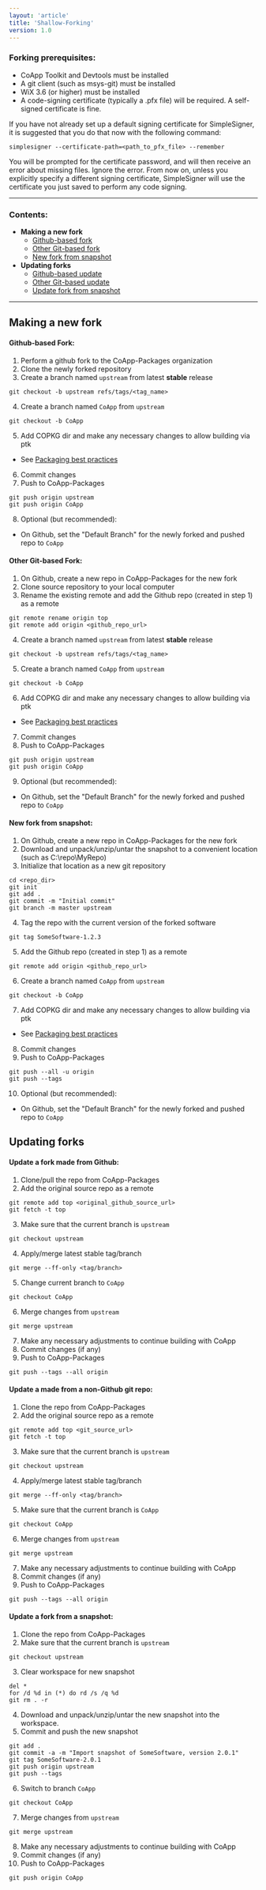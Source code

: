 ```yaml
---
layout: 'article'
title: 'Shallow-Forking'
version: 1.0
---
```

### Forking prerequisites:
* CoApp Toolkit and Devtools must be installed
* A git client (such as msys-git) must be installed
* WiX 3.6 (or higher) must be installed
* A code-signing certificate (typically a .pfx file) will be required.  A self-signed certificate is fine.

If you have not already set up a default signing certificate for SimpleSigner, it is suggested that you do that now with the following command:
``` text
simplesigner --certificate-path=<path_to_pfx_file> --remember
```
You will be prompted for the certificate password, and will then receive an error about missing files.  Ignore the error.  From now on, unless you explicitly specify a different signing certificate, SimpleSigner will use the certificate you just saved to perform any code signing.

-------
### Contents:

* __Making a new fork__
    * [Github-based fork](#new-github)
    * [Other Git-based fork](#new-git)
    * [New fork from snapshot](#new-snapshot)
* __Updating forks__
    * [Github-based update](#update-github)
    * [Other Git-based update](#update-git)
    * [Update fork from snapshot](#update-snapshot)

-------

## Making a new fork
#### [](!new-github)Github-based Fork:
1) Perform a github fork to the CoApp-Packages organization
2) Clone the newly forked repository
3) Create a branch named `upstream` from latest **stable** release
``` text
git checkout -b upstream refs/tags/<tag_name>
```
4) Create a branch named `CoApp` from `upstream`
``` text
git checkout -b CoApp
```
5) Add COPKG dir and make any necessary changes to allow building via ptk
- See [Packaging best practices][Packaging]

6) Commit changes
7) Push to CoApp-Packages
``` text
git push origin upstream
git push origin CoApp
```
8) Optional (but recommended):
- On Github, set the "Default Branch" for the newly forked and pushed repo to `CoApp`

#### [](!new-git)Other Git-based Fork:
1) On Github, create a new repo in CoApp-Packages for the new fork
2) Clone source repository to your local computer
3) Rename the existing remote and add the Github repo (created in step 1) as a remote
``` text
git remote rename origin top
git remote add origin <github_repo_url>
```
4) Create a branch named `upstream` from latest **stable** release
``` text
git checkout -b upstream refs/tags/<tag_name>
```
5) Create a branch named `CoApp` from `upstream`
``` text
git checkout -b CoApp
```
6) Add COPKG dir and make any necessary changes to allow building via ptk
- See [Packaging best practices][Packaging]

7) Commit changes
8) Push to CoApp-Packages
``` text
git push origin upstream
git push origin CoApp
```
9) Optional (but recommended):
- On Github, set the "Default Branch" for the newly forked and pushed repo to `CoApp`

#### [](!new-snapshot)New fork from snapshot:
1) On Github, create a new repo in CoApp-Packages for the new fork
2) Download and unpack/unzip/untar the snapshot to a convenient location (such as C:\repo\MyRepo)
3) Initialize that location as a new git repository
``` text
cd <repo_dir>
git init
git add .
git commit -m "Initial commit"
git branch -m master upstream
```
4) Tag the repo with the current version of the forked software
``` text
git tag SomeSoftware-1.2.3
```
5) Add the Github repo (created in step 1) as a remote
``` text
git remote add origin <github_repo_url>
```
6) Create a branch named `CoApp` from `upstream`
``` text
git checkout -b CoApp
```
7) Add COPKG dir and make any necessary changes to allow building via ptk
- See [Packaging best practices][Packaging]

8) Commit changes
9) Push to CoApp-Packages
``` text
git push --all -u origin
git push --tags
```
10) Optional (but recommended):
- On Github, set the "Default Branch" for the newly forked and pushed repo to `CoApp`
    
## Updating forks
#### [](!update-github)Update a fork made from Github:
1) Clone/pull the repo from CoApp-Packages
2) Add the original source repo as a remote 
``` text
git remote add top <original_github_source_url>
git fetch -t top
```
3) Make sure that the current branch is `upstream`
``` text
git checkout upstream
```
4) Apply/merge latest stable tag/branch
``` text
git merge --ff-only <tag/branch>
```
5) Change current branch to `CoApp`
``` text
git checkout CoApp
```
6) Merge changes from `upstream`
``` text
git merge upstream
```
7) Make any necessary adjustments to continue building with CoApp
8) Commit changes (if any)
9) Push to CoApp-Packages
``` text
git push --tags --all origin
```

#### [](!update-git)Update a made from a non-Github git repo:
1) Clone the repo from CoApp-Packages
2) Add the original source repo as a remote 
``` text
git remote add top <git_source_url>
git fetch -t top
```
3) Make sure that the current branch is `upstream`
``` text
git checkout upstream
```
4) Apply/merge latest stable tag/branch
``` text
git merge --ff-only <tag/branch>
```
5) Make sure that the current branch is `CoApp`
``` text
git checkout CoApp
```
6) Merge changes from `upstream`
``` text
git merge upstream
```
7) Make any necessary adjustments to continue building with CoApp
8) Commit changes (if any)
9) Push to CoApp-Packages
``` text
git push --tags --all origin
```

#### [](!update-snapshot)Update a fork from a snapshot:
1) Clone the repo from CoApp-Packages
2) Make sure that the current branch is `upstream`
``` text
git checkout upstream
```
3) Clear workspace for new snapshot
``` text
del *
for /d %d in (*) do rd /s /q %d
git rm . -r
```
4) Download and unpack/unzip/untar the new snapshot into the workspace.
5) Commit and push the new snapshot
``` text
git add .
git commit -a -m "Import snapshot of SomeSoftware, version 2.0.1"
git tag SomeSoftware-2.0.1
git push origin upstream
git push --tags
```
6) Switch to branch `CoApp`
``` text
git checkout CoApp
```
7) Merge changes from `upstream`
``` text
git merge upstream
```
8) Make any necessary adjustments to continue building with CoApp
9) Commit changes (if any)
10) Push to CoApp-Packages
``` text
git push origin CoApp
```

[Packaging]: </developers/packagingbestpractices.html>
